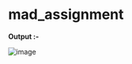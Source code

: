 # mad_assignment

**Output :-**

![image](https://github.com/dilshan79/mad_assignment/assets/97287097/2d789c15-395c-4254-9c41-1be7392a6d73)
